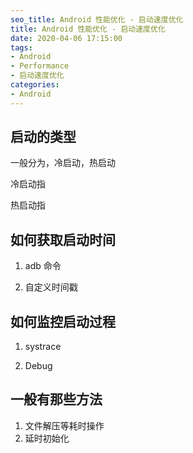 ```yaml
---
seo_title: Android 性能优化 - 启动速度优化
title: Android 性能优化 - 启动速度优化
date: 2020-04-06 17:15:00
tags: 
- Android
- Performance
- 启动速度优化
categories: 
- Android
---
```


## 启动的类型

一般分为，冷启动，热启动

冷启动指

热启动指

## 如何获取启动时间

1. adb 命令

2. 自定义时间戳


## 如何监控启动过程

1. systrace

2. Debug


## 一般有那些方法

1. 文件解压等耗时操作
2. 延时初始化

